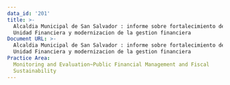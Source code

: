 ```yaml
---
data_id: '201'
title: >-
  Alcaldia Municipal de San Salvador : informe sobre fortalecimiento de la
  Unidad Financiera y modernizacion de la gestion financiera
Document URL: >-
  Alcaldia Municipal de San Salvador : informe sobre fortalecimiento de la
  Unidad Financiera y modernizacion de la gestion financiera
Practice Area:
  Monitoring and Evaluation~Public Financial Management and Fiscal
  Sustainability
---
```

